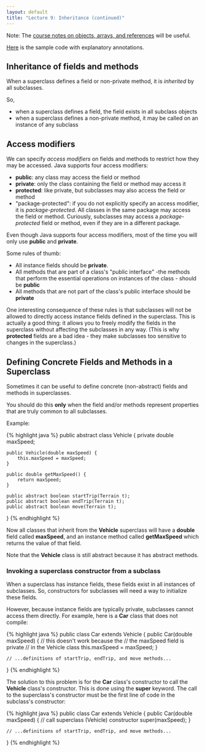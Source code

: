 ```yaml
---
layout: default
title: "Lecture 9: Inheritance (continued)"
---
```


Note: The [course notes on objects, arrays, and references](../notes/objectsArraysReferences.html) will be useful.

[Here](images/CS201_lecture7_inheritance.pdf) is the sample code with explanatory annotations.

## Inheritance of fields and methods

When a superclass defines a field or non-private method, it is *inherited* by all subclasses.

So,

-   when a superclass defines a field, the field exists in all subclass objects
-   when a superclass defines a non-private method, it may be called on an instance of any subclass

## Access modifiers

We can specify *access modifiers* on fields and methods to restrict how they may be accessed. Java supports four access modifiers:

-   **public**: any class may access the field or method
-   **private**: only the class containing the field or method may access it
-   **protected**: like private, but subclasses may also access the field or method
-   "package-protected": if you do not explicitly specify an access modifier, it is *package-protected*. All classes in the same package may access the field or method. Curiously, subclasses may access a *package-protected* field or method, even if they are in a different package.

Even though Java supports four access modifiers, most of the time you will only use **public** and **private**.

Some rules of thumb:

-   All instance fields should be **private**.
-   All methods that are part of a class's "public interface" -the methods that perform the essential operations on instances of the class - should be **public**
-   All methods that are not part of the class's public interface should be **private**

One interesting consequence of these rules is that subclasses will not be allowed to directly access instance fields defined in the superclass. This is actually a good thing: it allows you to freely modify the fields in the superclass without affecting the subclasses in any way. (This is why **protected** fields are a bad idea - they make subclasses too sensitive to changes in the superclass.)

## Defining Concrete Fields and Methods in a Superclass

Sometimes it can be useful to define concrete (non-abstract) fields and methods in superclasses.

You should do this **only** when the field and/or methods represent properties that are truly common to all subclasses.

Example:

{% highlight java %}
public abstract class Vehicle {
    private double maxSpeed;

    public Vehicle(double maxSpeed) {
        this.maxSpeed = maxSpeed;
    }

    public double getMaxSpeed() {
        return maxSpeed;
    }

    public abstract boolean startTrip(Terrain t);
    public abstract boolean endTrip(Terrain t);
    public abstract boolean move(Terrain t);
}
{% endhighlight %}

Now all classes that inherit from the **Vehicle** superclass will have a **double** field called **maxSpeed**, and an instance method called **getMaxSpeed** which returns the value of that field.

Note that the **Vehicle** class is still abstract because it has abstract methods.

### Invoking a superclass constructor from a subclass

When a superclass has instance fields, these fields exist in all instances of subclasses. So, constructors for subclasses will need a way to initialize these fields.

However, because instance fields are typically private, subclasses cannot access them directly. For example, here is a **Car** class that does not compile:

{% highlight java %}
public class Car extends Vehicle {
    public Car(double maxSpeed) {
        // this doesn't work because the
        // the maxSpeed field is private
        // in the Vehicle class
        this.maxSpeed = maxSpeed;
    }

    // ...definitions of startTrip, endTrip, and move methods...
}
{% endhighlight %}

The solution to this problem is for the **Car** class's constructor to call the **Vehicle** class's constructor. This is done using the **super** keyword. The call to the superclass's constructor must be the first line of code in the subclass's constructor:

{% highlight java %}
public class Car extends Vehicle {
    public Car(double maxSpeed) {
        // call superclass (Vehicle) constructor
        super(maxSpeed);
    }

    // ...definitions of startTrip, endTrip, and move methods...
}
{% endhighlight %}
